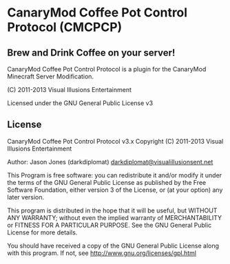 CanaryMod Coffee Pot Control Protocol (CMCPCP)
====================

Brew and Drink Coffee on your server!
---------

CanaryMod Coffee Pot Control Protocol is a plugin for the CanaryMod Minecraft Server Modification.

(C) 2011-2013 Visual Illusions Entertainment

Licensed under the GNU General Public License v3

License
---------
CanaryMod Coffee Pot Control Protocol v3.x
Copyright (C) 2011-2013 Visual Illusions Entertainment

Author: Jason Jones (darkdiplomat) <darkdiplomat@visualillusionsent.net>

This Program is free software: you can redistribute it and/or modify
it under the terms of the GNU General Public License as published by
the Free Software Foundation, either version 3 of the License, or
(at your option) any later version.

This program is distributed in the hope that it will be useful,
but WITHOUT ANY WARRANTY; without even the implied warranty of
MERCHANTABILITY or FITNESS FOR A PARTICULAR PURPOSE.  See the
GNU General Public License for more details.

You should have received a copy of the GNU General Public License
along with this program.  If not, see http://www.gnu.org/licenses/gpl.html
